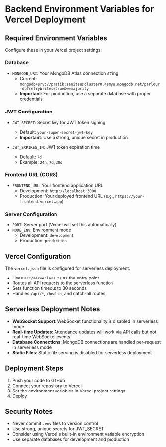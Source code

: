 # Backend Environment Variables for Vercel Deployment

## Required Environment Variables

Configure these in your Vercel project settings:

### Database
- `MONGODB_URI`: Your MongoDB Atlas connection string
  - Current: `mongodb+srv://pratik:zenitsu@cluster0.4smyu.mongodb.net/parlour-db?retryWrites=true&w=majority`
  - **Important**: For production, use a separate database with proper credentials

### JWT Configuration
- `JWT_SECRET`: Secret key for JWT token signing
  - Default: `your-super-secret-jwt-key`
  - **Important**: Use a strong, unique secret in production

- `JWT_EXPIRES_IN`: JWT token expiration time
  - Default: `7d`
  - Example: `24h`, `7d`, `30d`

### Frontend URL (CORS)
- `FRONTEND_URL`: Your frontend application URL
  - Development: `http://localhost:3000`
  - Production: Your deployed frontend URL (e.g., `https://your-frontend.vercel.app`)

### Server Configuration
- `PORT`: Server port (Vercel will set this automatically)
- `NODE_ENV`: Environment mode
  - Development: `development`
  - Production: `production`

## Vercel Configuration

The `vercel.json` file is configured for serverless deployment:
- Uses `src/serverless.ts` as the entry point
- Routes all API requests to the serverless function
- Sets function timeout to 30 seconds
- Handles `/api/*`, `/health`, and catch-all routes

## Serverless Deployment Notes

- **WebSocket Support**: WebSocket functionality is disabled in serverless mode
- **Real-time Updates**: Attendance updates will work via API calls but not real-time WebSocket events
- **Database Connections**: MongoDB connections are handled per-request in serverless mode
- **Static Files**: Static file serving is disabled for serverless deployment

## Deployment Steps

1. Push your code to GitHub
2. Connect your repository to Vercel
3. Set the environment variables in Vercel project settings
4. Deploy

## Security Notes

- Never commit `.env` files to version control
- Use strong, unique secrets for JWT_SECRET
- Consider using Vercel's built-in environment variable encryption
- Use separate databases for development and production 
